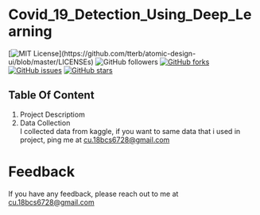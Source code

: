 # Covid_19_Detection_Using_Deep_Learning


[![MIT License](https://img.shields.io/apm/l/atomic-design-ui.svg?)](https://github.com/tterb/atomic-design-ui/blob/master/LICENSEs)
![GitHub followers](https://img.shields.io/github/followers/bibek376?style=plastic)
[![GitHub forks](https://img.shields.io/github/forks/bibek376/Postgres)](https://github.com/bibek376/Postgres/network)
[![GitHub issues](https://img.shields.io/github/issues/bibek376/Postgres)](https://github.com/bibek376/Postgres/issues)
[![GitHub stars](https://img.shields.io/github/stars/bibek376/Postgres)](https://github.com/bibek376/Postgres/stargazers)


## Table Of Content
1. Project Descriptiom<br>
2. Data Collection<br>
I collected data from kaggle, if you want to same data that i used in project, ping me at cu.18bcs6728@gmail.com


# Feedback

If you have any feedback, please reach out to me at cu.18bcs6728@gmail.com
